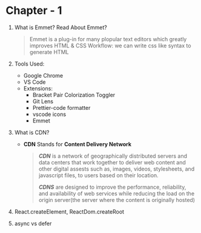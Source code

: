 # Chapter - 1

1. What is Emmet? Read About Emmet?
   > Emmet is a plug-in for many plopular text editors which greatly improves HTML & CSS Workflow:
   > we can write css like syntax to generate HTML
2. Tools Used:
    - Google Chrome
    - VS Code
    - Extensions:
        - Bracket Pair Colorization Toggler
        - Git Lens
        - Prettier-code formatter
        - vscode icons
        - Emmet
3. What is CDN?
    - **CDN** Stands for **Content Delivery Network**
      >
      > ***CDN*** is a network of geographically distributed servers and data centers that work together to deliver web content and other digital assests such as, images, videos, stylesheets, and javascript files, to users based on their location.
      > 
      > ***CDNS*** are designed to improve the performance, reliability, and availability of web services while reducing the load on the origin server(the server where the content is originally hosted)

4. React.createElement, ReactDom.createRoot
5. async vs defer
